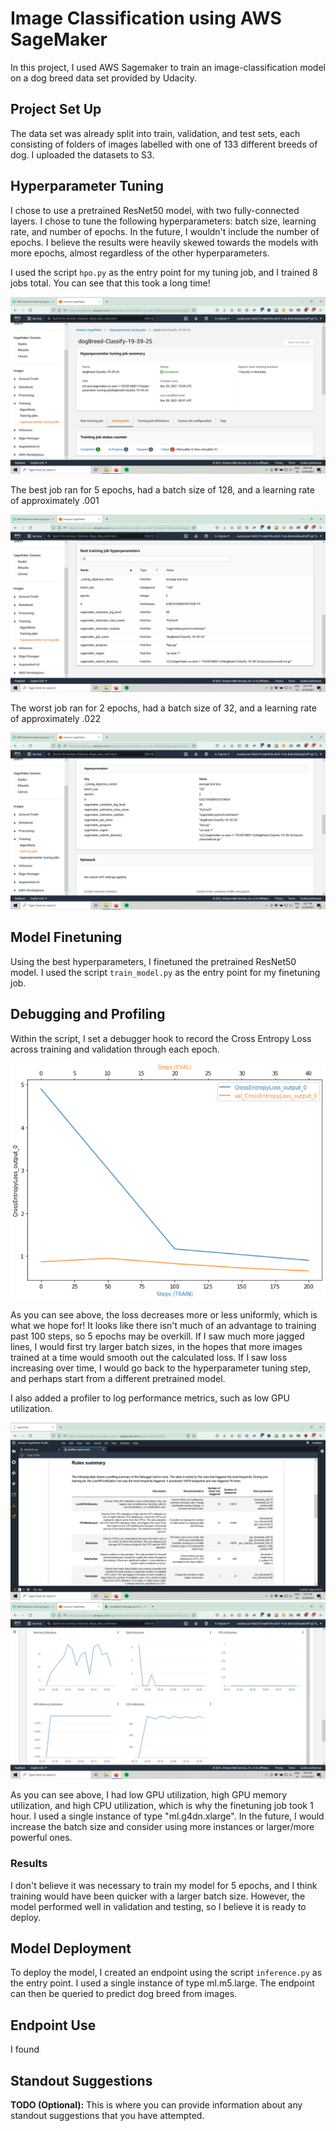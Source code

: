 # Image Classification using AWS SageMaker

In this project, I used AWS Sagemaker to train an image-classification model on a dog breed data set provided by Udacity.

## Project Set Up
The data set was already split into train, validation, and test sets, each consisting of folders of images labelled with one of 133 different breeds of dog. I uploaded the datasets to S3.

## Hyperparameter Tuning
I chose to use a pretrained ResNet50 model, with two fully-connected layers. I chose to tune the following hyperparameters: batch size, learning rate, and number of epochs. In the future, I wouldn't include the number of epochs. I believe the results were heavily skewed towards the models with more epochs, almost regardless of the other hyperparameters.

I used the script `hpo.py` as the entry point for my tuning job, and I trained 8 jobs total. You can see that this took a long time!

![hyperparameter tuning job](https://github.com/safiamc/udacity-deep-learning-project/blob/main/Screenshot%20(17).png)

The best job ran for 5 epochs, had a batch size of 128, and a learning rate of approximately .001

![best job](https://github.com/safiamc/udacity-deep-learning-project/blob/main/Screenshot%20(18).png)

The worst job ran for 2 epochs, had a batch size of 32, and a learning rate of approximately .022

![worst job](https://github.com/safiamc/udacity-deep-learning-project/blob/main/Screenshot%20(19).png)

## Model Finetuning

Using the best hyperparameters, I finetuned the pretrained ResNet50 model. I used the script `train_model.py` as the entry point for my finetuning job.

## Debugging and Profiling
Within the script, I set a debugger hook to record the Cross Entropy Loss across training and validation through each epoch.

![cross entropy loss](https://github.com/safiamc/udacity-deep-learning-project/blob/main/Screenshot%20(22).png)

As you can see above, the loss decreases more or less uniformly, which is what we hope for! It looks like there isn't much of an advantage to training past 100 steps, so 5 epochs may be overkill. If I saw much more jagged lines, I would first try larger batch sizes, in the hopes that more images trained at a time would smooth out the calculated loss. If I saw loss increasing over time, I would go back to the hyperparameter tuning step, and perhaps start from a different pretrained model.

I also added a profiler to log performance metrics, such as low GPU utilization.

![rules summary](https://github.com/safiamc/udacity-deep-learning-project/blob/main/Screenshot%20(23).png)
![rules graph](https://github.com/safiamc/udacity-deep-learning-project/blob/main/Screenshot%20(24).png)

As you can see above, I had low GPU utilization, high GPU memory utilization, and high CPU utilization, which is why the finetuning job took 1 hour. I used a single instance of type "ml.g4dn.xlarge". In the future, I would increase the batch size and consider using more instances or larger/more powerful ones.

### Results
I don't believe it was necessary to train my model for 5 epochs, and I think training would have been quicker with a larger batch size. However, the model performed well in validation and testing, so I believe it is ready to deploy.

## Model Deployment
To deploy the model, I created an endpoint using the script `inference.py` as the entry point. I used a single instance of type ml.m5.large. The endpoint can then be queried to predict dog breed from images.

## Endpoint Use
I found 


## Standout Suggestions
**TODO (Optional):** This is where you can provide information about any standout suggestions that you have attempted.
